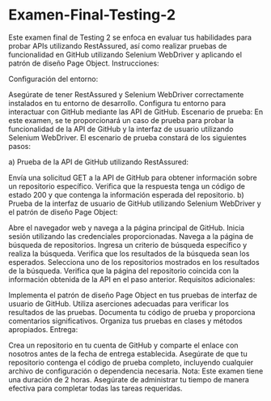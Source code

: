 # Examen-Final-Testing-2
Este examen final de Testing 2 se enfoca en evaluar tus habilidades para probar APIs utilizando RestAssured, así como realizar pruebas de funcionalidad en GitHub utilizando Selenium WebDriver y aplicando el patrón de diseño Page Object.
Instrucciones:

Configuración del entorno:

Asegúrate de tener RestAssured y Selenium WebDriver correctamente instalados en tu entorno de desarrollo.
Configura tu entorno para interactuar con GitHub mediante las API de GitHub.
Escenario de prueba:
En este examen, se te proporcionará un caso de prueba para probar la funcionalidad de la API de GitHub y la interfaz de usuario utilizando Selenium WebDriver. El escenario de prueba constará de los siguientes pasos:

a) Prueba de la API de GitHub utilizando RestAssured:

Envía una solicitud GET a la API de GitHub para obtener información sobre un repositorio específico.
Verifica que la respuesta tenga un código de estado 200 y que contenga la información esperada del repositorio.
b) Prueba de la interfaz de usuario de GitHub utilizando Selenium WebDriver y el patrón de diseño Page Object:

Abre el navegador web y navega a la página principal de GitHub.
Inicia sesión utilizando las credenciales proporcionadas.
Navega a la página de búsqueda de repositorios.
Ingresa un criterio de búsqueda específico y realiza la búsqueda.
Verifica que los resultados de la búsqueda sean los esperados.
Selecciona uno de los repositorios mostrados en los resultados de la búsqueda.
Verifica que la página del repositorio coincida con la información obtenida de la API en el paso anterior.
Requisitos adicionales:

Implementa el patrón de diseño Page Object en tus pruebas de interfaz de usuario de GitHub.
Utiliza aserciones adecuadas para verificar los resultados de las pruebas.
Documenta tu código de prueba y proporciona comentarios significativos.
Organiza tus pruebas en clases y métodos apropiados.
Entrega:

Crea un repositorio en tu cuenta de GitHub y comparte el enlace con nosotros antes de la fecha de entrega establecida.
Asegúrate de que tu repositorio contenga el código de prueba completo, incluyendo cualquier archivo de configuración o dependencia necesaria.
Nota: Este examen tiene una duración de 2 horas. Asegúrate de administrar tu tiempo de manera efectiva para completar todas las tareas requeridas.
